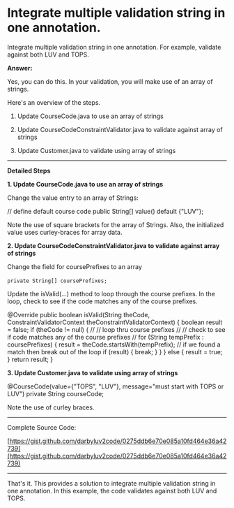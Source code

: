 # Integrate multiple validation string in one annotation.

Integrate multiple validation string in one annotation. For example, validate against both LUV and TOPS.

**Answer:**

Yes, you can do this. In your validation, you will make use of an array of strings.

Here's an overview of the steps.

1. Update CourseCode.java to use an array of strings

2. Update CourseCodeConstraintValidator.java to validate against array of strings

3. Update Customer.java to validate using array of strings

---

**Detailed Steps**

**1. Update CourseCode.java to use an array of strings**

Change the value entry to an array of Strings:

// define default course code public String[] value() default {"LUV"};

Note the use of square brackets for the array of Strings. Also, the initialized value uses curley-braces for array data.

**2. Update CourseCodeConstraintValidator.java to validate against array of strings**

Change the field for coursePrefixes to an array

`private String[] coursePrefixes;` 

Update the isValid(...) method to loop through the course prefixes. In the loop, check to see if the code matches any of the course prefixes.

@Override public boolean isValid(String theCode,  ConstraintValidatorContext theConstraintValidatorContext) { boolean result = false;  if (theCode != null) {  // // loop thru course prefixes // // check to see if code matches any of the course prefixes // for (String tempPrefix : coursePrefixes) { result = theCode.startsWith(tempPrefix);  // if we found a match then break out of the loop if (result) { break; } } } else { result = true; }  return result; }

**3. Update Customer.java to validate using array of strings**

@CourseCode(value={"TOPS", "LUV"}, message="must start with TOPS or LUV") private String courseCode;

Note the use of curley braces.

---

Complete Source Code:

[https://gist.github.com/darbyluv2code/0275ddb6e70e085a10fd464e36a42739](https://gist.github.com/darbyluv2code/0275ddb6e70e085a10fd464e36a42739)

---

That's it. This provides a solution to integrate multiple validation string in one annotation. In this example, the code validates against both LUV and TOPS.